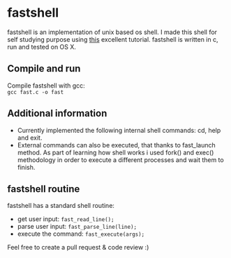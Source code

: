 # fastshell
fastshell is an implementation of unix based os shell. I made this shell for self studying purpose using [this](https://brennan.io/2015/01/16/write-a-shell-in-c/) excellent tutorial.
fastshell is written in c, run and tested on OS X. 

## Compile and run
Compile fastshell with gcc: <br/>
`gcc fast.c -o fast`

## Additional information
- Currently implemented the following internal shell commands: cd, help and exit.
- External commands can also be executed, that thanks to fast_launch method. As part of learning how shell works i used fork() and exec() methodology in order to execute a different processes and wait them to finish. 

## fastshell routine
fastshell has a standard shell routine: 
- get user input: `fast_read_line();`
- parse user input: `fast_parse_line(line);`
- execute the command: `fast_execute(args);`

Feel free to create a pull request & code review :) 
